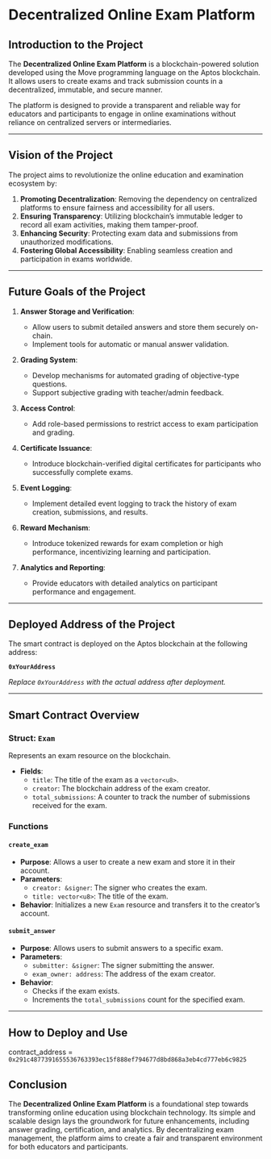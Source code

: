 # Decentralized Online Exam Platform

## Introduction to the Project
The **Decentralized Online Exam Platform** is a blockchain-powered solution developed using the Move programming language on the Aptos blockchain. It allows users to create exams and track submission counts in a decentralized, immutable, and secure manner.  

The platform is designed to provide a transparent and reliable way for educators and participants to engage in online examinations without reliance on centralized servers or intermediaries.

---

## Vision of the Project
The project aims to revolutionize the online education and examination ecosystem by:
1. **Promoting Decentralization**: Removing the dependency on centralized platforms to ensure fairness and accessibility for all users.
2. **Ensuring Transparency**: Utilizing blockchain’s immutable ledger to record all exam activities, making them tamper-proof.
3. **Enhancing Security**: Protecting exam data and submissions from unauthorized modifications.
4. **Fostering Global Accessibility**: Enabling seamless creation and participation in exams worldwide.

---

## Future Goals of the Project
1. **Answer Storage and Verification**:
   - Allow users to submit detailed answers and store them securely on-chain.
   - Implement tools for automatic or manual answer validation.

2. **Grading System**:
   - Develop mechanisms for automated grading of objective-type questions.
   - Support subjective grading with teacher/admin feedback.

3. **Access Control**:
   - Add role-based permissions to restrict access to exam participation and grading.

4. **Certificate Issuance**:
   - Introduce blockchain-verified digital certificates for participants who successfully complete exams.

5. **Event Logging**:
   - Implement detailed event logging to track the history of exam creation, submissions, and results.

6. **Reward Mechanism**:
   - Introduce tokenized rewards for exam completion or high performance, incentivizing learning and participation.

7. **Analytics and Reporting**:
   - Provide educators with detailed analytics on participant performance and engagement.

---

## Deployed Address of the Project
The smart contract is deployed on the Aptos blockchain at the following address:

**`0xYourAddress`**

*Replace `0xYourAddress` with the actual address after deployment.*

---

## Smart Contract Overview

### Struct: `Exam`
Represents an exam resource on the blockchain.
- **Fields**:
  - `title`: The title of the exam as a `vector<u8>`.
  - `creator`: The blockchain address of the exam creator.
  - `total_submissions`: A counter to track the number of submissions received for the exam.

### Functions

#### `create_exam`
- **Purpose**: Allows a user to create a new exam and store it in their account.
- **Parameters**:
  - `creator: &signer`: The signer who creates the exam.
  - `title: vector<u8>`: The title of the exam.
- **Behavior**: Initializes a new `Exam` resource and transfers it to the creator’s account.

#### `submit_answer`
- **Purpose**: Allows users to submit answers to a specific exam.
- **Parameters**:
  - `submitter: &signer`: The signer submitting the answer.
  - `exam_owner: address`: The address of the exam creator.
- **Behavior**:
  - Checks if the exam exists.
  - Increments the `total_submissions` count for the specified exam.

---

## How to Deploy and Use


 

contract_address = `0x291c4877391655536763393ec15f888ef794677d8bd868a3eb4cd777eb6c9825`

## Conclusion
The **Decentralized Online Exam Platform** is a foundational step towards transforming online education using blockchain technology. Its simple and scalable design lays the groundwork for future enhancements, including answer grading, certification, and analytics. By decentralizing exam management, the platform aims to create a fair and transparent environment for both educators and participants.  
